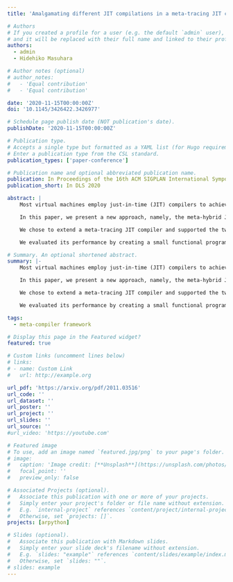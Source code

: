 ```yaml
---
title: 'Amalgamating different JIT compilations in a meta-tracing JIT compiler framework'

# Authors
# If you created a profile for a user (e.g. the default `admin` user), write the username (folder name) here
# and it will be replaced with their full name and linked to their profile.
authors:
  - admin
  - Hidehiko Masuhara

# Author notes (optional)
# author_notes:
#   - 'Equal contribution'
#   - 'Equal contribution'

date: '2020-11-15T00:00:00Z'
doi: '10.1145/3426422.3426977'

# Schedule page publish date (NOT publication's date).
publishDate: '2020-11-15T00:00:00Z'

# Publication type.
# Accepts a single type but formatted as a YAML list (for Hugo requirements).
# Enter a publication type from the CSL standard.
publication_types: ['paper-conference']

# Publication name and optional abbreviated publication name.
publication: In Proceedings of the 16th ACM SIGPLAN International Symposium on Dynamic Languages
publication_short: In DLS 2020

abstract: |
    Most virtual machines employ just-in-time (JIT) compilers to achieve high-performance. Trace-based compilation and method-based compilation are two major compilation strategies in JIT compilers. In general, the former excels in compiling programs with more in-depth method calls and more dynamic branches, while the latter is suitable for a wide range of programs. Some previous studies have suggested that each strategy has its advantages and disadvantages, and there is no clear winner.

    In this paper, we present a new approach, namely, the meta-hybrid JIT compilation strategy. It combines trace-based and method-based compilations to utilize the advantages of both strategies. Moreover, it is realized as a meta JIT compiler framework; thus, we can generate a VM with a hybrid JIT compiler that can apply different program parts by merely writing an interpreter with our framework.

    We chose to extend a meta-tracing JIT compiler and supported the two compilations on it. As a prototype, we implemented a simple meta-tracing JIT compiler framework called BacCaml based on the MinCaml compiler by following RPython’s architecture.

    We evaluated its performance by creating a small functional programming language with BacCaml and running microbenchmark programs. Furthermore, we performed a synthetic experiment to confirm that there are programs that run faster by hybrid compilation.

# Summary. An optional shortened abstract.
summary: |-
    Most virtual machines employ just-in-time (JIT) compilers to achieve high-performance. Trace-based compilation and method-based compilation are two major compilation strategies in JIT compilers. In general, the former excels in compiling programs with more in-depth method calls and more dynamic branches, while the latter is suitable for a wide range of programs. Some previous studies have suggested that each strategy has its advantages and disadvantages, and there is no clear winner.

    In this paper, we present a new approach, namely, the meta-hybrid JIT compilation strategy. It combines trace-based and method-based compilations to utilize the advantages of both strategies. Moreover, it is realized as a meta JIT compiler framework; thus, we can generate a VM with a hybrid JIT compiler that can apply different program parts by merely writing an interpreter with our framework.

    We chose to extend a meta-tracing JIT compiler and supported the two compilations on it. As a prototype, we implemented a simple meta-tracing JIT compiler framework called BacCaml based on the MinCaml compiler by following RPython’s architecture.

    We evaluated its performance by creating a small functional programming language with BacCaml and running microbenchmark programs. Furthermore, we performed a synthetic experiment to confirm that there are programs that run faster by hybrid compilation.

tags:
  - meta-compiler framework

# Display this page in the Featured widget?
featured: true

# Custom links (uncomment lines below)
# links:
# - name: Custom Link
#   url: http://example.org

url_pdf: 'https://arxiv.org/pdf/2011.03516'
url_code: ''
url_dataset: ''
url_poster: ''
url_project: ''
url_slides: ''
url_source: ''
#url_video: 'https://youtube.com'

# Featured image
# To use, add an image named `featured.jpg/png` to your page's folder.
# image:
#   caption: 'Image credit: [**Unsplash**](https://unsplash.com/photos/pLCdAaMFLTE)'
#   focal_point: ''
#   preview_only: false

# Associated Projects (optional).
#   Associate this publication with one or more of your projects.
#   Simply enter your project's folder or file name without extension.
#   E.g. `internal-project` references `content/project/internal-project/index.md`.
#   Otherwise, set `projects: []`.
projects: [arpython]

# Slides (optional).
#   Associate this publication with Markdown slides.
#   Simply enter your slide deck's filename without extension.
#   E.g. `slides: "example"` references `content/slides/example/index.md`.
#   Otherwise, set `slides: ""`.
# slides: example
---
```


<!-- {{% callout note %}} -->
<!-- Click the _Cite_ button above to demo the feature to enable visitors to import publication metadata into their reference management software. -->
<!-- {{% /callout %}} -->

<!-- {{% callout note %}} -->
<!-- Create your slides in Markdown - click the _Slides_ button to check out the example. -->
<!-- {{% /callout %}} -->

<!-- Add the publication's **full text** or **supplementary notes** here. You can use rich formatting such as including [code, math, and images](https://docs.hugoblox.com/content/writing-markdown-latex/). -->
